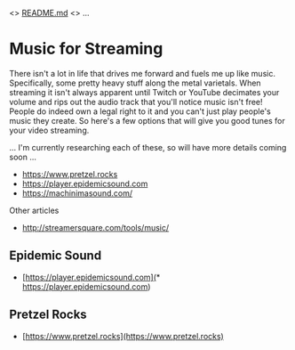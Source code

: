 <> [README.md](README.md) <> ...

# Music for Streaming

There isn't a lot in life that drives me forward and fuels me up like music. Specifically, some pretty heavy stuff along the metal varietals. When streaming it isn't always apparent until Twitch or YouTube decimates your volume and rips out the audio track that you'll notice music isn't free! People do indeed own a legal right to it and you can't just play people's music they create. So here's a few options that will give you good tunes for your video streaming.

... I'm currently researching each of these, so will have more details coming soon ...

* https://www.pretzel.rocks
* https://player.epidemicsound.com
* https://machinimasound.com/

Other articles

* http://streamersquare.com/tools/music/

## Epidemic Sound

* [https://player.epidemicsound.com](* https://player.epidemicsound.com)

## Pretzel Rocks

* [https://www.pretzel.rocks](https://www.pretzel.rocks)
